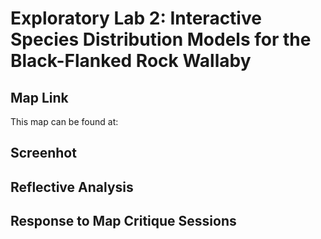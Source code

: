 # Exploratory Lab 2: Interactive Species Distribution Models for the Black-Flanked Rock Wallaby

<h2>Map Link</h2>

This map can be found at:


 
<h2>Screenhot</h2> 


  
<h2>Reflective Analysis</h2>


<h2>Response to Map Critique Sessions</h2>

